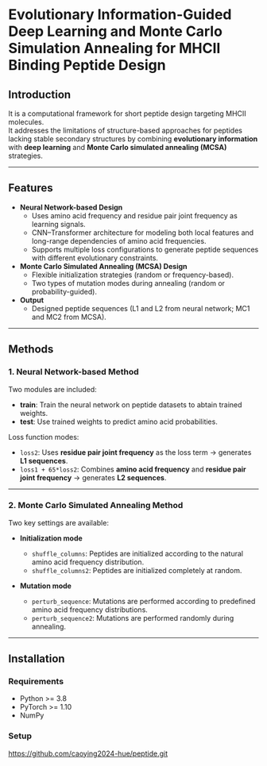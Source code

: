 # Evolutionary Information-Guided Deep Learning and Monte Carlo Simulation Annealing for MHCII Binding Peptide Design

## Introduction
It is a computational framework for short peptide design targeting MHCII molecules.  
It addresses the limitations of structure-based approaches for peptides lacking stable secondary structures by combining **evolutionary information** with **deep learning** and **Monte Carlo simulated annealing (MCSA)** strategies.  

---

## Features
- **Neural Network-based Design**
  - Uses amino acid frequency and residue pair joint frequency as learning signals.
  - CNN–Transformer architecture for modeling both local features and long-range dependencies of amino acid frequencies.
  - Supports multiple loss configurations to generate peptide sequences with different evolutionary constraints.
- **Monte Carlo Simulated Annealing (MCSA) Design**
  - Flexible initialization strategies (random or frequency-based).
  - Two types of mutation modes during annealing (random or probability-guided).
- **Output**
  - Designed peptide sequences (L1 and L2 from neural network; MC1 and MC2 from MCSA).

---

## Methods

### 1. Neural Network-based Method
Two modules are included:
- **train**: Train the neural network on peptide datasets to abtain trained weights.
- **test**: Use trained weights to predict amino acid probabilities.

Loss function modes:
- `loss2`: Uses **residue pair joint frequency** as the loss term → generates **L1 sequences**.
- `loss1 + 65*loss2`: Combines **amino acid frequency** and **residue pair joint frequency** → generates **L2 sequences**.

---

### 2. Monte Carlo Simulated Annealing Method
Two key settings are available:

- **Initialization mode**
  - `shuffle_columns`: Peptides are initialized according to the natural amino acid frequency distribution.
  - `shuffle_columns2`: Peptides are initialized completely at random.

- **Mutation mode**
  - `perturb_sequence`: Mutations are performed according to predefined amino acid frequency distributions.
  - `perturb_sequence2`: Mutations are performed randomly during annealing.

---

## Installation

### Requirements
- Python >= 3.8
- PyTorch >= 1.10
- NumPy

### Setup
https://github.com/caoying2024-hue/peptide.git
